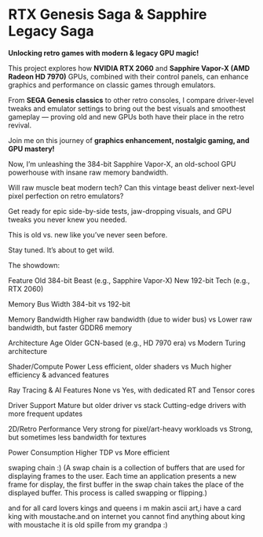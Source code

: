 # RTX Genesis Saga & Sapphire Legacy Saga  
**Unlocking retro games with modern & legacy GPU magic!**

This project explores how **NVIDIA RTX 2060** and **Sapphire Vapor-X (AMD Radeon HD 7970)** GPUs, combined with their control panels, can enhance graphics and performance on classic games through emulators.

From **SEGA Genesis classics** to other retro consoles, I compare driver-level tweaks and emulator settings to bring out the best visuals and smoothest gameplay — proving old and new GPUs both have their place in the retro revival.

Join me on this journey of **graphics enhancement, nostalgic gaming, and GPU mastery!**

Now, I’m unleashing the 384-bit Sapphire Vapor-X, an old-school GPU powerhouse with insane raw memory bandwidth.

Will raw muscle beat modern tech? Can this vintage beast deliver next-level pixel perfection on retro emulators?

Get ready for epic side-by-side tests, jaw-dropping visuals, and GPU tweaks you never knew you needed.

This is old vs. new like you’ve never seen before.

Stay tuned. It’s about to get wild.

The showdown:

Feature	Old 384-bit Beast (e.g., Sapphire Vapor-X)	New 192-bit Tech (e.g., RTX 2060)

Memory Bus Width	384-bit vs	192-bit

Memory Bandwidth	Higher raw bandwidth (due to wider bus)	vs Lower raw bandwidth, but faster GDDR6 memory

Architecture Age	Older GCN-based (e.g., HD 7970 era)	vs Modern Turing architecture

Shader/Compute Power	Less efficient, older shaders	vs Much higher efficiency & advanced features

Ray Tracing & AI Features	None	 vs Yes, with dedicated RT and Tensor cores

Driver Support	Mature but older driver vs stack	Cutting-edge drivers with more frequent updates

2D/Retro Performance	Very strong for pixel/art-heavy workloads	 vs Strong, but sometimes less bandwidth for textures

Power Consumption	Higher TDP vs	More efficient



swaping chain :) (A swap chain is a collection of buffers that are used for displaying frames to the user. Each time an application presents a new frame for display, the first buffer in the swap chain takes the place of the displayed buffer. This process is called swapping or flipping.)

and for all card lovers kings and queens i m makin ascii art,i have a card king with moustache.and on internet you cannot find anything about king with moustache it is old spille from my grandpa :)
